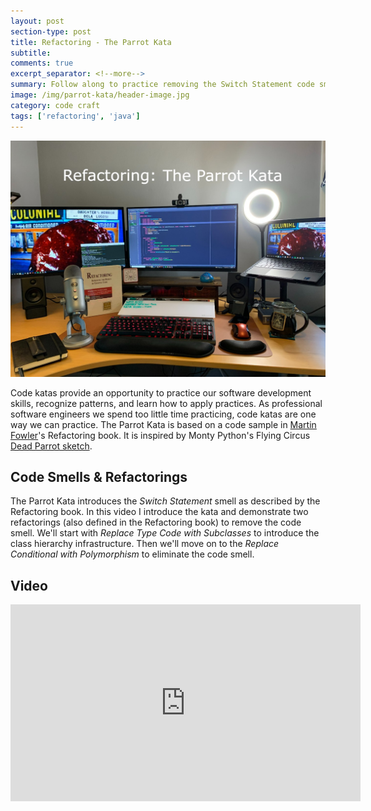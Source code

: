 ```yaml
---
layout: post
section-type: post
title: Refactoring - The Parrot Kata
subtitle: 
comments: true
excerpt_separator: <!--more-->
summary: Follow along to practice removing the Switch Statement code smell with refactorings described in Martin Fowler's Refactoring book.
image: /img/parrot-kata/header-image.jpg
category: code craft
tags: ['refactoring', 'java']
---
```


<img src="/img/parrot-kata/header-image.jpg" alt="The Parrot Kata" class="img-responsive" />

Code katas provide an opportunity to practice our software development skills, recognize patterns, and learn how to apply practices. As professional software engineers we spend too little time practicing, code katas are one way we can practice. The Parrot Kata is based on a code sample in [Martin Fowler](https://martinfowler.com/)'s Refactoring book. It is inspired by Monty Python's Flying Circus [Dead Parrot sketch](https://en.wikipedia.org/wiki/Dead_Parrot_sketch).
<!--more-->

## Code Smells & Refactorings

The Parrot Kata introduces the _Switch Statement_ smell as described by the Refactoring book. In this video I introduce the kata and demonstrate two refactorings (also defined in the Refactoring book) to remove the code smell. We'll start with _Replace Type Code with Subclasses_ to introduce the class hierarchy infrastructure. Then we'll move on to the _Replace Conditional with Polymorphism_ to eliminate the code smell. 

## Video 

<iframe width="560" height="315" src="https://www.youtube.com/embed/dzO0eM1pVds" title="YouTube video player" frameborder="0" allow="accelerometer; autoplay; clipboard-write; encrypted-media; gyroscope; picture-in-picture" allowfullscreen></iframe>


